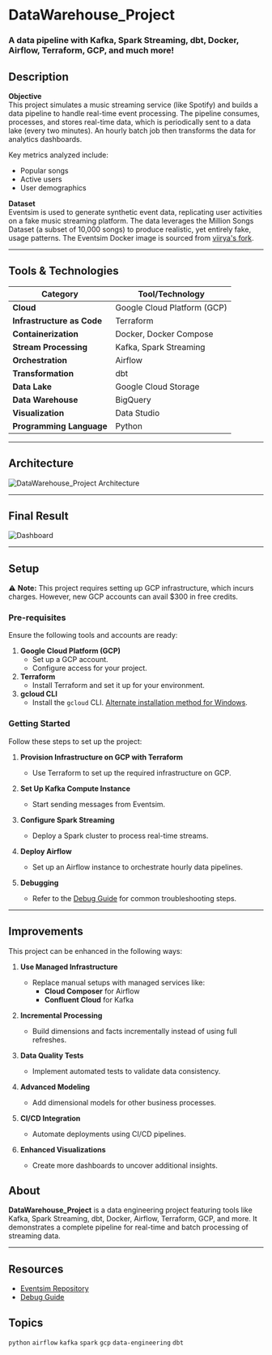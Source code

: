 # DataWarehouse_Project  
### A data pipeline with Kafka, Spark Streaming, dbt, Docker, Airflow, Terraform, GCP, and much more!  

## Description  

**Objective**  
This project simulates a music streaming service (like Spotify) and builds a data pipeline to handle real-time event processing. The pipeline consumes, processes, and stores real-time data, which is periodically sent to a data lake (every two minutes). An hourly batch job then transforms the data for analytics dashboards.  

Key metrics analyzed include:  
- Popular songs  
- Active users  
- User demographics  

**Dataset**  
Eventsim is used to generate synthetic event data, replicating user activities on a fake music streaming platform. The data leverages the Million Songs Dataset (a subset of 10,000 songs) to produce realistic, yet entirely fake, usage patterns. The Eventsim Docker image is sourced from [viirya's fork](https://github.com/viirya/eventsim).  

---

## Tools & Technologies  

| **Category**             | **Tool/Technology**        |  
|---------------------------|----------------------------|  
| **Cloud**                | Google Cloud Platform (GCP) |  
| **Infrastructure as Code** | Terraform                 |  
| **Containerization**      | Docker, Docker Compose     |  
| **Stream Processing**     | Kafka, Spark Streaming     |  
| **Orchestration**         | Airflow                   |  
| **Transformation**        | dbt                       |  
| **Data Lake**             | Google Cloud Storage      |  
| **Data Warehouse**        | BigQuery                  |  
| **Visualization**         | Data Studio               |  
| **Programming Language**  | Python                    |  

---

## Architecture  

![DataWarehouse_Project Architecture](path-to-your-architecture-diagram)  

---

## Final Result  

![Dashboard](path-to-your-dashboard-screenshot)  

---

## Setup  

⚠ **Note:** This project requires setting up GCP infrastructure, which incurs charges. However, new GCP accounts can avail $300 in free credits.  

### Pre-requisites  
Ensure the following tools and accounts are ready:  
1. **Google Cloud Platform (GCP)**  
   - Set up a GCP account.  
   - Configure access for your project.  
2. **Terraform**  
   - Install Terraform and set it up for your environment.  
3. **gcloud CLI**  
   - Install the `gcloud` CLI. [Alternate installation method for Windows](https://cloud.google.com/sdk/docs/install).  

### Getting Started  

Follow these steps to set up the project:  

1. **Provision Infrastructure on GCP with Terraform**  
   - Use Terraform to set up the required infrastructure on GCP.  

2. **Set Up Kafka Compute Instance**  
   - Start sending messages from Eventsim.  

3. **Configure Spark Streaming**  
   - Deploy a Spark cluster to process real-time streams.  

4. **Deploy Airflow**  
   - Set up an Airflow instance to orchestrate hourly data pipelines.  

5. **Debugging**  
   - Refer to the [Debug Guide](#debug) for common troubleshooting steps.  

---

## Improvements  

This project can be enhanced in the following ways:  

1. **Use Managed Infrastructure**  
   - Replace manual setups with managed services like:  
     - **Cloud Composer** for Airflow  
     - **Confluent Cloud** for Kafka  

2. **Incremental Processing**  
   - Build dimensions and facts incrementally instead of using full refreshes.  

3. **Data Quality Tests**  
   - Implement automated tests to validate data consistency.  

4. **Advanced Modeling**  
   - Add dimensional models for other business processes.  

5. **CI/CD Integration**  
   - Automate deployments using CI/CD pipelines.  

6. **Enhanced Visualizations**  
   - Create more dashboards to uncover additional insights.  

## About  

**DataWarehouse_Project** is a data engineering project featuring tools like Kafka, Spark Streaming, dbt, Docker, Airflow, Terraform, GCP, and more. It demonstrates a complete pipeline for real-time and batch processing of streaming data.

---

## Resources  

- [Eventsim Repository](https://github.com/viirya/eventsim)  
- [Debug Guide](#debug) 

## Topics  

`python` `airflow` `kafka` `spark` `gcp` `data-engineering` `dbt`

